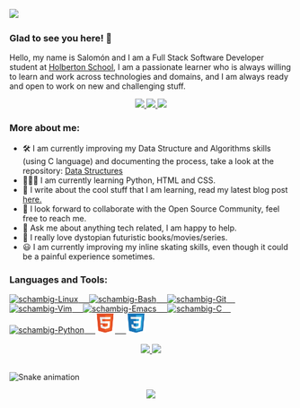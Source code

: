 <!---------- Profile banner ---------->
[![](https://raw.githubusercontent.com/schambig/schambig/master/banner.gif)](https://github.com/schambig)

<!---------- Introduction ---------->
### Glad to see you here! 👋 

Hello, my name is Salomón and I am a Full Stack Software Developer student at [Holberton School](https://www.holbertonschool.com/), I am a passionate learner who is always willing to learn and work across technologies and domains, and I am always ready and open to work on new and challenging stuff.

<!---------- Social icons section ---------->
<div align="center">
  <a href="https://www.linkedin.com/in/salom%C3%B3n-chambi-gutierrez-bb5007230/"_blank">
    <img height="25" src="https://img.shields.io/badge/linkedin-%230077B5.svg?&style=for-the-badge&logo=linkedin&logoColor=white"/">
  </a>
  <a href="https://medium.com/@schambig/">
    <img height="25" src="https://img.shields.io/badge/medium-%2312100E.svg?&style=for-the-badge&logo=medium&logoColor=white">
  </a>
  <a href="https://twitter.com/schambig/">
    <img height="25" src="https://img.shields.io/badge/twitter-%231DA1F2.svg?&style=for-the-badge&logo=twitter&logoColor=white">
  </a>
</div>

<!---------- More about me section ---------->
### More about me:

* 🛠 I am currently improving my Data Structure and Algorithms skills (using C language) and documenting the process, take a look at the repository:
[Data Structures](https://github.com/schambig/data_structures)
* 👨🏻‍💻 I am currently learning Python, HTML and CSS.
* 📝 I write about the cool stuff that I am learning, read my latest blog post [here.](https://medium.com/@schambig/)
* 🚀 I look forward to collaborate with the Open Source Community, feel free to reach me.
* 💬 Ask me about anything tech related, I am happy to help.
* 👾 I really love dystopian futuristic books/movies/series.
* 😃 I am currently improving my inline skating skills, even though it could be a painful experience sometimes.

<!---------- Languages and tools section ---------->
### Languages and Tools:

<div>
  <a href="https://www.linux.org/"><img alt="schambig-Linux" height="38" src="https://cdn.jsdelivr.net/gh/devicons/devicon/icons/linux/linux-original.svg"> &nbsp &nbsp
  <img alt="schambig-Bash" height="38" src="https://upload.wikimedia.org/wikipedia/commons/4/4b/Bash_Logo_Colored.svg"> &nbsp &nbsp
  <img alt="schambig-Git" height="38" src="https://cdn.jsdelivr.net/gh/devicons/devicon/icons/git/git-original.svg"> &nbsp &nbsp
  <img alt="schambig-Vim" height="35" src="https://cdn.jsdelivr.net/gh/devicons/devicon/icons/vim/vim-original.svg"> &nbsp &nbsp
  <img alt="schambig-Emacs" height="38" src="https://upload.wikimedia.org/wikipedia/commons/0/08/EmacsIcon.svg"> &nbsp &nbsp
  <img alt="schambig-C" height="38" src="https://cdn.jsdelivr.net/gh/devicons/devicon/icons/c/c-original.svg"> &nbsp &nbsp
  <img alt="schambig-Python" height="38" src="https://cdn.jsdelivr.net/gh/devicons/devicon/icons/python/python-original.svg"> &nbsp &nbsp
  <img alt="schambig-HTML" height="35" src="https://raw.githubusercontent.com/devicons/devicon/master/icons/html5/html5-original.svg"> &nbsp &nbsp
  <img alt="schambig-CSS" height="35" src="https://raw.githubusercontent.com/devicons/devicon/master/icons/css3/css3-original.svg">
</div>


<!---------- Statistics (themes: algolia, tokyonight, onedark, dracula, react) ---------->
<br />
<div align="center">
<a href="https://github.com/schambig">
 <img height="160em" src="https://github-readme-stats.vercel.app/api?username=schambig&show_icons=true&theme=react&"/>
 <img height="160em" src="https://github-readme-stats.vercel.app/api/top-langs/?username=schambig&layout=compact&langs_count=8&theme=react"/>
</a>
</div>
<br />

![Snake animation](https://github.com/schambig/schambig/blob/output/github-contribution-grid-snake.svg)

<div align="center">
<img src="https://gpvc.arturio.dev/schambig"> 
</div>
